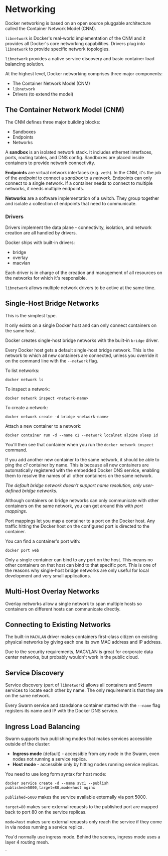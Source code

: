 # Networking

Docker networking is based on an open source pluggable architecture called the Container Network Model (CNM).

`libnetwork` is Docker's real-world implementation of the CNM and it provides all Docker's core networking capabilities. Drivers plug into `libnetwork` to provide specific network topologies.

`libnetwork` provides a native service discovery and basic container load balancing solution.

At the highest level, Docker networking comprises three major components:

- The Container Network Model (CNM)
- `libnetwork`
- Drivers (to extend the model)

## The Container Network Model (CNM)

The CNM defines three major building blocks:

- Sandboxes
- Endpoints
- Networks

A **sandbox** is an isolated network stack. It includes ethernet interfaces, ports, routing tables, and DNS config. Sandboxes are placed inside containers to provide network connectivity.

**Endpoints** are virtual network interfaces (e.g. `veth`). In the CNM, it's the job of the *endpoint* to connect a *sandbox* to a *network*. Endpoints can only connect to a single network. If a container needs to connect to multiple networks, it needs multiple endpoints.

**Networks** are a software implementation of a switch. They group together and isolate a collection of endpoints that need to communicate.

### Drivers

Drivers implement the data plane - connectivity, isolation, and network creation are all handled by drivers.

Docker ships with built-in drivers:

- bridge
- overlay
- macvlan

Each driver is in charge of the creation and management of all resources on the networks for which it's responsible. 

`libnetwork` allows multiple network drivers to be active at the same time.

## Single-Host Bridge Networks

This is the simplest type.

It only exists on a single Docker host and can only connect containers on the same host.

Docker creates single-host bridge networks with the built-in `bridge` driver.

Every Docker host gets a default single-host bridge network. This is the network to which all new containers are connected, unless you override it on the command line with the `--network` flag.

To list networks:

`docker network ls`

To inspect a network:

`docker network inspect <network-name>`

To create a network:

`docker network create -d bridge <network-name>`

Attach a new container to a network:

`docker container run -d --name c1 --network localnet alpine sleep 1d`

You'll then see that container when you run the `docker network inspect` command.

If you add another new container to the same network, it should be able to ping the *c1* container by name. This is because all new containers are automatically registered with the embedded Docker DNS service, enabling them to resolve the names of all other containers on the same network.

*The default bridge network doesn't support name resolution, only user-defined bridge networks.*

Although containers on bridge networks can only communicate with other containers on the same network, you can get around this with *port mappings*.

Port mappings let you map a container to a port on the Docker host. Any traffic hitting the Docker host on the configured port is directed to the container.

You can find a container's port with:

`docker port web`

Only a single container can bind to any port on the host. This means no other containers on that host can bind to that specific port. This is one of the reasons why single-host bridge networks are only useful for local development and very small applications.

## Multi-Host Overlay Networks

Overlay networks allow a single network to span multiple hosts so containers on different hosts can communicate directly.

## Connecting to Existing Networks

The built-in `MACVLAN` driver makes containers first-class citizen on existing physical networks by giving each one its own MAC address and IP address.

Due to the security requirements, MACVLAN is great for corporate data center networks, but probably wouldn't work in the public cloud.

## Service Discovery

Service discovery (part of `libnetwork`) allows all containers and Swarm services to locate each other by name. The only requirement is that they are on the same network.

Every Swarm service and standalone container started with the `--name` flag registers its name and IP with the Docker DNS service.

## Ingress Load Balancing

Swarm supports two publishing modes that makes services accessible outside of the cluster:

- **Ingress mode** (default) - accessible from any node in the Swarm, even nodes not running a service replica.
- **Host mode** - accessible only by hitting nodes running service replicas.

You need to use long form syntax for host mode:

`docker service create -d --name svc1 --publish published=5000,target=80,mode=host nginx`

`published=5000` makes the service available externally via port 5000.

`target=80` makes sure external requests to the published port are mapped back to port 80 on the service replicas.

`mode=host` makes sure external requests only reach the service if they come in via nodes running a service replica.

You'd normally use ingress mode. Behind the scenes, ingress mode uses a layer 4 routing mesh.

`